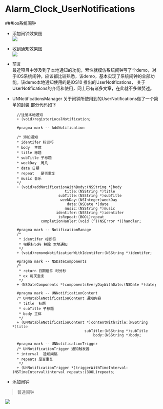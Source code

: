 # Alarm_Clock_UserNotifications

###ios系统闹钟

* 添加闹钟效果图   
![](https://github.com/SunriseOYR/Alarm_Clock_UserNotifications/blob/master/gif/001.gif?raw=true)  

* 收到通知效果图   
![](https://github.com/SunriseOYR/Alarm_Clock_UserNotifications/blob/master/gif/002.gif?raw=true)

* 前言  
最近项目中涉及到了本地通知的功能，索性就模仿系统闹钟写了个demo，对于iOS系统闹钟，应该都比较熟悉，该demo，基本实现了系统闹钟的全部功能。该demo本地通知使用的是iOS10 推出的UserNotifications， 关于UserNotifications的介绍和使用，网上已有诸多文章，在此就不多做赘述。

* UNNotificationsManager 关于闹钟所使用到的UserNotifications做了一个简单的封装,部分代码如下  
    
        //注册本地通知
        + (void)registerLocalNotification;
        
        #pragma mark -- AddNotification

        /* 添加通知
        * identifer 标识符
        * body  主体
        * title 标题
        * subTitle 子标题
        * weekDay  周几
        * date 日期
        * repeat   是否重复
        * music 音乐
        */
        + (void)addNotificationWithBody:(NSString *)body
                              title:(NSString *)title
                           subTitle:(NSString *)subTitle
                            weekDay:(NSInteger)weekDay
                               date:(NSDate *)date
                              music:(NSString *)music
                          identifer:(NSString *)identifer
                           isRepeat:(BOOL)repeat
                   completionHanler:(void (^)(NSError *))handler;
                   
        #pragma mark -- NotificationManage
        /*
         * identifer 标识符
         * 根据标识符 移除 本地通知
         */
        + (void)removeNotificationWithIdentifer:(NSString *)identifer;

        #pragma mark -- NSDateComponents
        /*
         * return 日期组件 时分秒
         * ex 每天重复
         */
        + (NSDateComponents *)componentsEveryDayWithDate:(NSDate *)date;

        #pragma mark -- UNNotificationContent
        /* UNMutableNotificationContent 通知内容
         * title  标题
         * subTitle 子标题
         * body 主体
         */
        + (UNMutableNotificationContent *)contentWithTitle:(NSString *)title
                                       subTitle:(NSString *)subTitle
                                           body:(NSString *)body;

        #pragma mark -- UNNotificationTrigger
        /* UNNotificationTrigger 通知触发器
        * interval  通知间隔
        * repeats 是否重复
         */
        + (UNNotificationTrigger *)triggerWithTimeInterval:(NSTimeInterval)interval repeats:(BOOL)repeats;  
    
* 添加闹钟 
> 普通闹钟 
    
![](https://github.com/SunriseOYR/Alarm_Clock_UserNotifications/blob/master/gif/004.png?raw=true)
